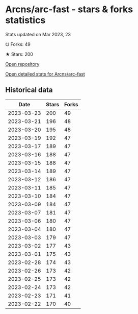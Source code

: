 # Arcns/arc-fast - stars & forks statistics

Stats updated on Mar 2023, 23

☋ Forks: 49

★ Stars: 200

[Open repository](https://github.com/Arcns/arc-fast)

[Open detailed stats for Arcns/arc-fast](https://reviewgithub.com/rep/Arcns/arc-fast)

## Historical data
| Date | Stars | Forks |
|------|-------|-------|
| 2023-03-23 | 200 | 49 | 
| 2023-03-21 | 196 | 48 | 
| 2023-03-20 | 195 | 48 | 
| 2023-03-19 | 192 | 47 | 
| 2023-03-17 | 189 | 47 | 
| 2023-03-16 | 188 | 47 | 
| 2023-03-15 | 188 | 47 | 
| 2023-03-14 | 189 | 47 | 
| 2023-03-12 | 186 | 47 | 
| 2023-03-11 | 185 | 47 | 
| 2023-03-10 | 184 | 47 | 
| 2023-03-09 | 184 | 47 | 
| 2023-03-07 | 181 | 47 | 
| 2023-03-06 | 180 | 47 | 
| 2023-03-04 | 180 | 47 | 
| 2023-03-03 | 179 | 47 | 
| 2023-03-02 | 177 | 43 | 
| 2023-03-01 | 175 | 43 | 
| 2023-02-28 | 174 | 43 | 
| 2023-02-26 | 173 | 42 | 
| 2023-02-25 | 173 | 42 | 
| 2023-02-24 | 173 | 42 | 
| 2023-02-23 | 171 | 41 | 
| 2023-02-22 | 170 | 40 | 

